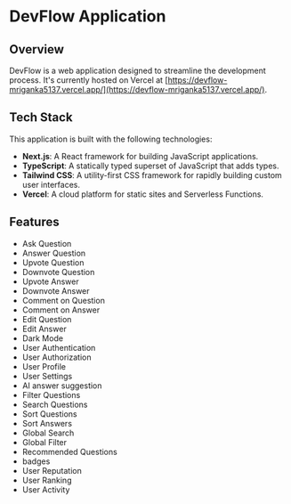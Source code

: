 # DevFlow Application

## Overview

DevFlow is a web application designed to streamline the development process. It's currently hosted on Vercel at [https://devflow-mriganka5137.vercel.app/](https://devflow-mriganka5137.vercel.app/).

## Tech Stack

This application is built with the following technologies:

- **Next.js**: A React framework for building JavaScript applications.
- **TypeScript**: A statically typed superset of JavaScript that adds types.
- **Tailwind CSS**: A utility-first CSS framework for rapidly building custom user interfaces.
- **Vercel**: A cloud platform for static sites and Serverless Functions.

## Features

- Ask Question
- Answer Question
- Upvote Question
- Downvote Question
- Upvote Answer
- Downvote Answer
- Comment on Question
- Comment on Answer
- Edit Question
- Edit Answer
- Dark Mode
- User Authentication
- User Authorization
- User Profile
- User Settings
- AI answer suggestion
- Filter Questions
- Search Questions
- Sort Questions
- Sort Answers
- Global Search
- Global Filter
- Recommended Questions
- badges
- User Reputation
- User Ranking
- User Activity

